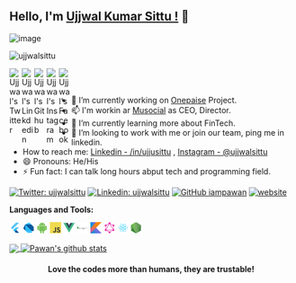 ## Hello, I'm [Ujjwal Kumar Sittu !](https://ujjwalsittu.in) 👋
![image](https://user-images.githubusercontent.com/26293424/122807397-2aab1480-d2e9-11eb-9ad4-01bf8f5cde36.png)

<p align="left"> <img src="https://komarev.com/ghpvc/?username=ujjwalsittu&label=Views&color=blue&style=plastic" alt="ujjwalsittu" /> </p>

<a href="https://twitter.com/ujjwalsittu">
  <img align="left" alt="Ujjwal's Twitter" width="22px" src="https://cdn.jsdelivr.net/npm/simple-icons@v3/icons/twitter.svg" />
</a>
<a href="https://linkedin.com/in/ujjusittu">
  <img align="left" alt="Ujjwal's Linkdedin" width="22px" src="https://cdn.jsdelivr.net/npm/simple-icons@v3/icons/linkedin.svg" />
</a>
<a href="https://github.com/ujjwalsittu">
  <img align="left" alt="Ujjwal's Github" width="22px" src="https://cdn.jsdelivr.net/npm/simple-icons@v3/icons/github.svg" />
</a>

<a href="https://instagram.com/ujjwalsittu/">
  <img align="left" alt="Ujjwal's Instagram" width="22px" src="https://cdn.jsdelivr.net/npm/simple-icons@v3/icons/instagram.svg" />
</a>
<a href="https://www.facebook.com/ujju.sittu/">
  <img align="left" alt="Ujjwal's Facebook" width="22px" src="https://cdn.jsdelivr.net/npm/simple-icons@v3/icons/facebook.svg" />
</a>

<br/>
<br/>


- 🔭 I’m currently working on [Onepaise](https://onepaise.com/) Project.
- 📫 I'm workin ar [Musocial](https://musocial.in) as CEO, Director.
- 🌱 I’m currently learning more about FinTech.
- 👯 I’m looking to work with me or join our team, ping me in linkedin.
-  How to reach me: [Linkedin - /in/ujjusittu](https://linkedin/in/ujjusittu) , [Instagram - @ujjwalsittu](https://instagram.com/ujjwalsittu)
- 😄 Pronouns: He/His
- ⚡ Fun fact: I can talk long hours abput tech and programming field.

[![Twitter: ujjwalsittu](https://img.shields.io/twitter/follow/ujjwalsittu?style=social)](https://twitter.com/ujjwalsittu)
[![Linkedin: ujjwalsittu](https://img.shields.io/badge/-ujjusittu-blue?style=flat-square&logo=Linkedin&logoColor=white&link=https://www.linkedin.com/in/ujjusittu/)](https://www.linkedin.com/in/ujjwalsittu/)
[![GitHub iampawan](https://img.shields.io/github/followers/ujjwalsittu?label=follow&style=social)](https://github.com/ujjwalsittu)
[![website](https://img.shields.io/badge/PortfolioWebsite-ujjwalsittu.in-2648ff?style=flat-square&logo=google-chrome)](https://ujjwalsittu.in/)


**Languages and Tools:**  

<code><img height="20" src="https://raw.githubusercontent.com/github/explore/80688e429a7d4ef2fca1e82350fe8e3517d3494d/topics/flutter/flutter.png"></code>
<code><img height="20" src="https://raw.githubusercontent.com/github/explore/80688e429a7d4ef2fca1e82350fe8e3517d3494d/topics/dart/dart.png"></code>
<code><img height="20" src="https://raw.githubusercontent.com/github/explore/80688e429a7d4ef2fca1e82350fe8e3517d3494d/topics/android/android.png"></code>
<code><img height="20" src="https://raw.githubusercontent.com/github/explore/80688e429a7d4ef2fca1e82350fe8e3517d3494d/topics/javascript/javascript.png"></code>
<code><img height="20" src="https://raw.githubusercontent.com/github/explore/80688e429a7d4ef2fca1e82350fe8e3517d3494d/topics/vue/vue.png"></code>
<code><img height="20" src="https://raw.githubusercontent.com/github/explore/80688e429a7d4ef2fca1e82350fe8e3517d3494d/topics/mongodb/mongodb.png"></code>
<code><img height="20" src="https://raw.githubusercontent.com/github/explore/80688e429a7d4ef2fca1e82350fe8e3517d3494d/topics/kotlin/kotlin.png"></code>
<code><img height="20" src="https://raw.githubusercontent.com/github/explore/80688e429a7d4ef2fca1e82350fe8e3517d3494d/topics/graphql/graphql.png"></code>
<code><img height="20" src="https://raw.githubusercontent.com/github/explore/80688e429a7d4ef2fca1e82350fe8e3517d3494d/topics/react/react.png"></code>
<code><img height="20" src="https://raw.githubusercontent.com/github/explore/80688e429a7d4ef2fca1e82350fe8e3517d3494d/topics/nodejs/nodejs.png"></code>    

<a href="https://github.com/ujjwalsittu">
  <img align="center" src="https://github-readme-stats.vercel.app/api/top-langs/?username=ujjwalsittu&theme=light&hide_langs_below=1" />
</a>
<a href="https://github.com/ujjwalsittu">
 <img align="center" src="https://github-readme-stats.vercel.app/api?username=ujjwalsittu&show_icons=true&theme=light&line_height=27" alt="Pawan's github stats"/>
</a>
<!-- <a href="https://github.com/iampawan/FlutterExampleApps">
  <img align="center" src="https://github-readme-stats.vercel.app/api/pin/?username=iampawan&repo=FlutterExampleApps&theme=light" />

</a> -->
<!-- <a href="https://github.com/iampawan/VelocityX">
 <img align="center" src="https://github-readme-stats.vercel.app/api/pin/?username=iampawan&repo=VelocityX&theme=light" />
</a> -->

<div align="center">

 #### Love the codes more than humans, they are trustable!
<!-- ### Show some ❤️ by starring some of the repositories! -->

</div>

